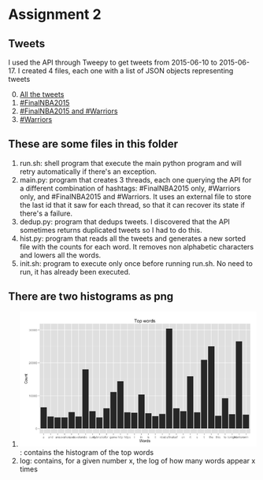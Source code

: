 # Assignment 2 #

## Tweets ##
I used the API through Tweepy to get tweets from 2015-06-10 to 2015-06-17. I created 4 files, each one with a list of JSON objects representing tweets

 0. [All the tweets](https://s3-us-west-2.amazonaws.com/assignment2-walter/final_combined)
 1. [#FinalNBA2015](https://s3-us-west-2.amazonaws.com/assignment2-walter/final_nba)
 2. [#FinalNBA2015 and #Warriors](https://s3-us-west-2.amazonaws.com/assignment2-walter/final_nba_and_warriors)
 3. [#Warriors](https://s3-us-west-2.amazonaws.com/assignment2-walter/final_warriors)

## These are some files in this folder ##
 
 1. run.sh: shell program that execute the main python program and will retry automatically if there's an exception.
 2. main.py: program that creates 3 threads, each one querying the API for a different combination of hashtags: #FinalNBA2015 only, #Warriors only, and #FinalNBA2015 and #Warriors. It uses an external file to store the last id that it saw for each thread, so that it can recover its state if there's a failure.
 3. dedup.py: program that dedups tweets. I discovered that the API sometimes returns duplicated tweets so I had to do this.
 4. hist.py: program that reads all the tweets and generates a new sorted file with the counts for each word. It removes non alphabetic characters and lowers all the words.
 5. init.sh: program to execute only once before running run.sh. No need to run, it has already been executed.

## There are two histograms as png ##
 1. ![topwords](topwords.png): contains the histogram of the top words
 2. log: contains, for a given number x, the log of how many words appear x times

